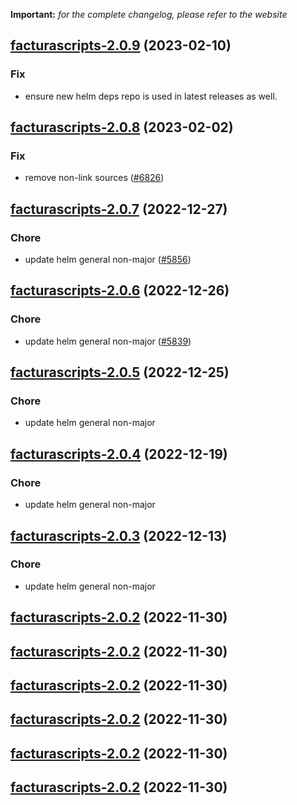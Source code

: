 **Important:**
*for the complete changelog, please refer to the website*




## [facturascripts-2.0.9](https://github.com/truecharts/charts/compare/facturascripts-2.0.8...facturascripts-2.0.9) (2023-02-10)

### Fix

- ensure new helm deps repo is used in latest releases as well.
  
  


## [facturascripts-2.0.8](https://github.com/truecharts/charts/compare/facturascripts-2.0.7...facturascripts-2.0.8) (2023-02-02)

### Fix

- remove non-link sources ([#6826](https://github.com/truecharts/charts/issues/6826))
  
  


## [facturascripts-2.0.7](https://github.com/truecharts/charts/compare/facturascripts-2.0.6...facturascripts-2.0.7) (2022-12-27)

### Chore

- update helm general non-major ([#5856](https://github.com/truecharts/charts/issues/5856))
  
  


## [facturascripts-2.0.6](https://github.com/truecharts/charts/compare/facturascripts-2.0.5...facturascripts-2.0.6) (2022-12-26)

### Chore

- update helm general non-major ([#5839](https://github.com/truecharts/charts/issues/5839))
  
  


## [facturascripts-2.0.5](https://github.com/truecharts/charts/compare/facturascripts-2.0.4...facturascripts-2.0.5) (2022-12-25)

### Chore

- update helm general non-major
  
  


## [facturascripts-2.0.4](https://github.com/truecharts/charts/compare/facturascripts-2.0.3...facturascripts-2.0.4) (2022-12-19)

### Chore

- update helm general non-major
  
  


## [facturascripts-2.0.3](https://github.com/truecharts/charts/compare/facturascripts-2.0.2...facturascripts-2.0.3) (2022-12-13)

### Chore

- update helm general non-major
  
  


## [facturascripts-2.0.2](https://github.com/truecharts/charts/compare/facturascripts-2.0.1...facturascripts-2.0.2) (2022-11-30)




## [facturascripts-2.0.2](https://github.com/truecharts/charts/compare/facturascripts-2.0.1...facturascripts-2.0.2) (2022-11-30)




## [facturascripts-2.0.2](https://github.com/truecharts/charts/compare/facturascripts-2.0.1...facturascripts-2.0.2) (2022-11-30)




## [facturascripts-2.0.2](https://github.com/truecharts/charts/compare/facturascripts-2.0.1...facturascripts-2.0.2) (2022-11-30)




## [facturascripts-2.0.2](https://github.com/truecharts/charts/compare/facturascripts-2.0.1...facturascripts-2.0.2) (2022-11-30)




## [facturascripts-2.0.2](https://github.com/truecharts/charts/compare/facturascripts-2.0.1...facturascripts-2.0.2) (2022-11-30)




